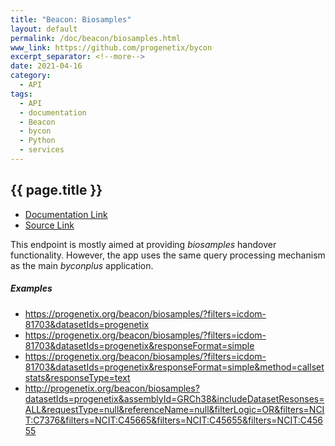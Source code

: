 ```yaml
---
title: "Beacon: Biosamples"
layout: default
permalink: /doc/beacon/biosamples.html
www_link: https://github.com/progenetix/bycon
excerpt_separator: <!--more-->
date: 2021-04-16
category:
  - API
tags:
  - API
  - documentation
  - Beacon
  - bycon
  - Python
  - services
---
```


## {{ page.title }}

* [Documentation Link](https://github.com/progenetix/bycon/blob/master/beaconServer/doc/biosamples.md)
* [Source Link](https://github.com/progenetix/bycon/blob/master/beaconServer/biosamples.py)

This endpoint is mostly aimed at providing _biosamples_ handover functionality.
However, the app uses the same query processing mechanism as the main _byconplus_
application.

<!--more-->

##### Examples

* <https://progenetix.org/beacon/biosamples/?filters=icdom-81703&datasetIds=progenetix>
* <https://progenetix.org/beacon/biosamples/?filters=icdom-81703&datasetIds=progenetix&responseFormat=simple>
* <https://progenetix.org/beacon/biosamples/?filters=icdom-81703&datasetIds=progenetix&responseFormat=simple&method=callsetstats&responseType=text>
* <http://progenetix.org/beacon/biosamples?datasetIds=progenetix&assemblyId=GRCh38&includeDatasetResonses=ALL&requestType=null&referenceName=null&filterLogic=OR&filters=NCIT:C7376&filters=NCIT:C45665&filters=NCIT:C45655&filters=NCIT:C45655>
